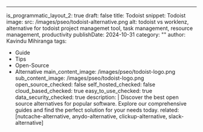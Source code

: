 ---
is_programmatic_layout_2: true
draft: false
title: Todoist
snippet: Todoist
image:
  src: /images/pseo/todoist-alternative.png
  alt: todoist vs worklenz, alternative for todoist project managemet tool, task management, resource management, productivity
publishDate: 2024-10-31
category: ""
author: Kavindu Mihiranga
tags:
  - Guide
  - Tips
  - Open-Source
  - Alternative
main_content_image: /images/pseo/todoist-logo.png
sub_content_image: /images/pseo/todoist-logo.png
open_source_checked: false
self_hosted_checked: false
cloud_based_checked: true
easy_to_use_checked: true
data_security_checked: true
description: |
   Discover the best open source alternatives for popular software. Explore our comprehensive guides and find the perfect solution for your needs today.
related: [nutcache-alternative, anydo-alternative, clickup-alternative, slack-alternative]